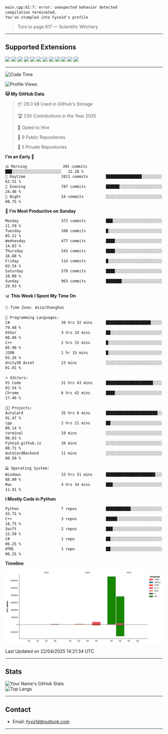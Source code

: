 ```
main.cpp:61:7: error: unexpected behavior detected
compilation terminated.
You've stumpled into Fyvo1d's profile
```

> Turn to page 617 — Scientific Witchery

---

## Supported Extensions

<p align="left">
  <img src="https://cdn.jsdelivr.net/gh/devicons/devicon/icons/cplusplus/cplusplus-original.svg" height="40" />
  <img src="https://cdn.jsdelivr.net/gh/devicons/devicon/icons/csharp/csharp-original.svg" height="40" />
  <img src="https://cdn.jsdelivr.net/gh/devicons/devicon/icons/python/python-original.svg" height="40" />
  <img src="https://cdn.jsdelivr.net/gh/devicons/devicon/icons/swift/swift-original.svg" height="40" />
  <img src="https://cdn.jsdelivr.net/gh/devicons/devicon/icons/git/git-original.svg" height="40" />
  <img src="https://cdn.jsdelivr.net/gh/devicons/devicon/icons/vscode/vscode-original.svg" height="40" />
  <img src="https://www.vulkan.org/user/themes/vulkan/images/logo/vulkan-logo.svg" height="40" />
  <img src="https://cdn.jsdelivr.net/gh/devicons/devicon/icons/opengl/opengl-original.svg" height="40" />
  <img src="https://cdn.jsdelivr.net/gh/devicons/devicon/icons/pytorch/pytorch-original.svg" height="40" />
  <img src="https://cdn.jsdelivr.net/gh/devicons/devicon/icons/unity/unity-original.svg" height="40" />
  <img src="https://cdn.jsdelivr.net/gh/devicons/devicon/icons/unrealengine/unrealengine-original.svg" height="40" />
  <img src="https://cdn.jsdelivr.net/gh/devicons/devicon/icons/cmake/cmake-original.svg" height="40" />
</p>


---

<!--START_SECTION:waka-->
![Code Time](http://img.shields.io/badge/Code%20Time-52%20hrs%209%20mins-blue)

![Profile Views](http://img.shields.io/badge/Profile%20Views-83-blue)

**🐱 My GitHub Data** 

> 📦 29.0 kB Used in GitHub's Storage 
 > 
> 🏆 230 Contributions in the Year 2025
 > 
> 💼 Opted to Hire
 > 
> 📜 9 Public Repositories 
 > 
> 🔑 5 Private Repositories 
 > 
**I'm an Early 🐤** 

```text
🌞 Morning                395 commits         ███░░░░░░░░░░░░░░░░░░░░░░   12.28 % 
🌆 Daytime                2011 commits        ████████████████░░░░░░░░░   62.51 % 
🌃 Evening                787 commits         ██████░░░░░░░░░░░░░░░░░░░   24.46 % 
🌙 Night                  24 commits          ░░░░░░░░░░░░░░░░░░░░░░░░░   00.75 % 
```
📅 **I'm Most Productive on Sunday** 

```text
Monday                   373 commits         ███░░░░░░░░░░░░░░░░░░░░░░   11.59 % 
Tuesday                  168 commits         █░░░░░░░░░░░░░░░░░░░░░░░░   05.22 % 
Wednesday                477 commits         ████░░░░░░░░░░░░░░░░░░░░░   14.83 % 
Thursday                 543 commits         ████░░░░░░░░░░░░░░░░░░░░░   16.88 % 
Friday                   114 commits         █░░░░░░░░░░░░░░░░░░░░░░░░   03.54 % 
Saturday                 579 commits         ████░░░░░░░░░░░░░░░░░░░░░   18.00 % 
Sunday                   963 commits         ███████░░░░░░░░░░░░░░░░░░   29.93 % 
```


📊 **This Week I Spent My Time On** 

```text
🕑︎ Time Zone: Asia/Shanghai

💬 Programming Languages: 
C#                       30 hrs 32 mins      ████████████████████░░░░░   79.48 % 
Other                    3 hrs 24 mins       ██░░░░░░░░░░░░░░░░░░░░░░░   08.86 % 
C++                      2 hrs 15 mins       █░░░░░░░░░░░░░░░░░░░░░░░░   05.90 % 
JSON                     1 hr 15 mins        █░░░░░░░░░░░░░░░░░░░░░░░░   03.26 % 
Unity3D Asset            23 mins             ░░░░░░░░░░░░░░░░░░░░░░░░░   01.01 % 

🔥 Editors: 
VS Code                  31 hrs 43 mins      █████████████████████░░░░   82.54 % 
Chrome                   6 hrs 42 mins       ████░░░░░░░░░░░░░░░░░░░░░   17.46 % 

🐱‍💻 Projects: 
AutoCard                 35 hrs 8 mins       ███████████████████████░░   91.47 % 
cpp                      2 hrs 21 mins       ██░░░░░░░░░░░░░░░░░░░░░░░   06.14 % 
terminal                 19 mins             ░░░░░░░░░░░░░░░░░░░░░░░░░   00.83 % 
FyVoid.github.io         16 mins             ░░░░░░░░░░░░░░░░░░░░░░░░░   00.71 % 
AutoCardBackend          11 mins             ░░░░░░░░░░░░░░░░░░░░░░░░░   00.50 % 

💻 Operating System: 
Windows                  33 hrs 51 mins      ██████████████████████░░░   88.09 % 
Mac                      4 hrs 34 mins       ███░░░░░░░░░░░░░░░░░░░░░░   11.91 % 
```

**I Mostly Code in Python** 

```text
Python                   7 repos             ███████████░░░░░░░░░░░░░░   43.75 % 
C++                      3 repos             █████░░░░░░░░░░░░░░░░░░░░   18.75 % 
Swift                    2 repos             ███░░░░░░░░░░░░░░░░░░░░░░   12.50 % 
C#                       1 repo              ██░░░░░░░░░░░░░░░░░░░░░░░   06.25 % 
HTML                     1 repo              ██░░░░░░░░░░░░░░░░░░░░░░░   06.25 % 
```



**Timeline**

![Lines of Code chart](https://raw.githubusercontent.com/FyVoid/FyVoid/main/assets/bar_graph.png)


 Last Updated on 22/04/2025 14:21:34 UTC
<!--END_SECTION:waka-->

---

## Stats

![Your Name's GitHub Stats](https://github-readme-stats.vercel.app/api?username=fyvoid&show_icons=true&theme=tokyonight)  
![Top Langs](https://github-readme-stats.vercel.app/api/top-langs/?username=fyvoid&layout=compact&theme=tokyonight)

---

## Contact

- Email: [fyvo1d@outlook.com](fyvo1d@outlook.com)  

---
